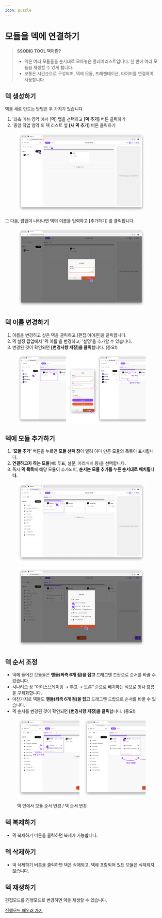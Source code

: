 ```yaml
---
icon: puzzle
---
```


# 모듈을 덱에 연결하기

> **SSOBIG TOOL 덱이란?**
>
> * 덱은 여러 모듈들을 순서대로 모아놓은 플레이리스트입니다. 한 번에 여러 모듈을 재생할 수 있게 합니다.&#x20;
> * 보통은 시간순으로 구성되며, 덱에 모듈, 프레젠테이션, 타이머를 연결하여 사용합니다.



## 덱 생성하기

덱을 새로 만드는 방법은 두 가지가 있습니다.

1. '좌측 메뉴 영역'에서 \[덱] 탭을 선택하고 **\[덱 추가]** 버튼 클릭하기
2. '중앙 작업 영역'의 덱 리스트 옆 **\[새 덱 추가]** 버튼 클릭하기

<figure><img src="../.gitbook/assets/Group 40.png" alt=""><figcaption></figcaption></figure>

그 다음, 팝업이 나타나면 덱의 이름을 입력하고 \[추가하기] 를 클릭합니다.

<figure><img src="../.gitbook/assets/Group 41.png" alt=""><figcaption></figcaption></figure>

## 덱 이름 변경하기

1. 이름을 변경하고 싶은 덱을 클릭하고 \[편집 아이콘]을 클릭합니다.
2. 덱 설정 팝업에서 '덱 이름'을 변경하고, '설명'을 추가할 수 있습니다.
3. 변경된 것이 확인되면 **\[변경사항 저장]을 클릭**합니다. (중요!)

<figure><img src="../.gitbook/assets/Group 44 (3).png" alt=""><figcaption></figcaption></figure>

## 덱에 모듈 추가하기

1. **‘모듈 추가’** 버튼을 누르면 **모듈 선택 창**이 열려 이미 만든 모듈의 목록이 표시됩니다.
2. **연결하고자 하는 모듈**(예: 투표, 설문, 자리배치 등)을 선택합니다.
3. 즉시 **덱 목록**에 해당 모듈이 추가되어, **순서는 모듈 추가를 누른 순서대로 배치됩니다.**

<figure><img src="../.gitbook/assets/Group 49.png" alt=""><figcaption></figcaption></figure>

<figure><img src="../.gitbook/assets/Group 50.png" alt=""><figcaption></figcaption></figure>



## 덱 순서 조정

* 덱에 들어간 모듈들은 **핸들(좌측 6개 점)을 잡고** 드래그앤 드랍으로 순서를 바꿀 수 있습니다.
* 시나리오 상 “아이스브레이킹 → 투표 → 토론” 순으로 배치하는 식으로 행사 흐름을 구체화합니다.
* 마찬가지로 덱들도 **핸들(좌측 6개 점)을 잡고** 드래그앤 드랍으로 순서를 바꿀 수 있습니다.
* 덱 순서를 변경된 것이 확인되면 **\[변경사항 저장]을 클릭**합니다. (중요!)

<figure><img src="../.gitbook/assets/Group 51 (1).png" alt=""><figcaption><p>덱 안에서 모듈 순서 변경 / 덱 순서 변경</p></figcaption></figure>

## 덱 복제하기

* 덱 복제하기 버튼을 클릭하면 복제가 가능합니다.



## 덱 삭제하기

* 덱 삭제하기 버튼을 클릭하면 덱은 삭제되고, 덱에 포함되어 있던 모듈은 삭제되지 않습니다.



## 덱 재생하기

편집모드를 진행모드로 변경하면 덱을 재생할 수 있습니다.&#x20;

[진행모드 배우러 가기](broken-reference)

